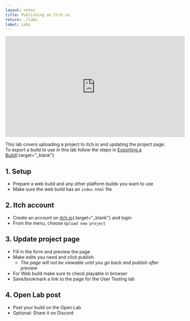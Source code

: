 ```yaml
---
layout: notes
title: Publishing on Itch.io
return: ./labs
label: Labs
---
```


<iframe width="560" height="315" src="https://www.youtube.com/embed/RwEmR4IBjcs?rel=0" frameborder="0" allowfullscreen></iframe>

This lab covers uploading a project to itch.io and updating the project page.  To export a build to use in this lab follow the steps in [Exporting a Build](5-0_Exporting_a_Build){:target="_blank"}

## 1. Setup
- Prepare a web build and any other platform builds you want to use
- Make sure the web build has an `index.html` file

## 2. Itch account
- Create an account on [itch.io](https://itch.io/){:target="_blank"} and login
- From the menu, choose `Upload new project`

## 3. Update project page
- Fill in the form and preview the page
- Make edits you need and click publish
	- *The page will not be viewable until you go back and publish after preview*
- For Web build make sure to check playable in browser
- Save/bookmark a link to the page for the User Testing lab

## 4. Open Lab post
- Post your build on the Open Lab
- Optional: Share it on Discord